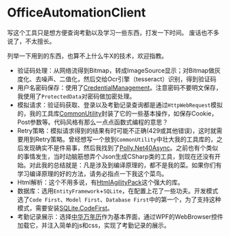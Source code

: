 ﻿# OfficeAutomationClient

写这个工具只是想方便查询考勤以及学习一些东西，打发一下时间。
废话也不多说了，不太擅长。

列举一下用到的东西，也算不上什么牛X的技术，欢迎指教。

- 验证码处理：从网络流得到Bitmap，转成ImageSource显示；对Bitmap做灰度化、去噪声、二值化，然后交给Ocr引擎（tesseract）识别，得到验证码
- 用户名密码保存：使用了[CredentialManagement](https://www.nuget.org/packages/CredentialManagement/)。注意密码不要明文保存，我使用了`ProtectedData`对密码做加密处理。
- 模拟请求：验证码获取、登录以及考勤记录查询都是通过`HttpWebRequest`模拟的，我的工具库[CommonUtility](https://www.nuget.org/packages/Net.Liap.CommonUtility/)封装了它的一些基本操作，如保存Cookie，Post参数等。代码风格有那么一点点函数式编程的意思？
- Retry策略：模拟请求得到的结果有时可能不正确(429或其他错误)，这时就需要用到Retry策略。曾经想写一个放到`CommonUtility`中壮大我的工具库的，之后发现确实不是件易事，然后我找到了[Polly.Net40Async](https://www.nuget.org/packages/Polly.Net40Async/)。之前也有个类似的事情发生，当时动脑筋想弄个Json生成CSharp类的工具，到现在还没有开始。对此我的总结就是：凡是涉及到编译原理的，都不是我的菜。如果你们有学习编译原理的好的方法，请务必指点一下我这个菜鸟。
- Html解析：这个不用多说，有[HtmlAgilityPack](https://www.nuget.org/packages/HtmlAgilityPack/)这个强大的库。
- 数据库：选用`EntityFramework`+`SQLite`，在配置上花了一些功夫。开发模式选了`Code First`、`Model First`、`Database First`中的第一个，为了支持这种模式，需要安装[SQLite.CodeFirst](https://www.nuget.org/packages/SQLite.CodeFirst/)。
- 考勤记录展示：选择[中华万年历](http://yun.rili.cn/wnl/index.html)作为基本界面，通过WPF的WebBrowser控件加载它，并注入简单的js和css，实现了考勤记录的展示。